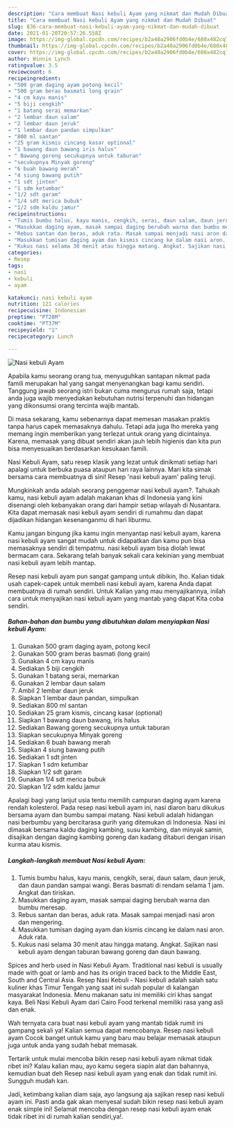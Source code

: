 ```yaml
---
description: "Cara membuat Nasi kebuli Ayam yang nikmat dan Mudah Dibuat"
title: "Cara membuat Nasi kebuli Ayam yang nikmat dan Mudah Dibuat"
slug: 836-cara-membuat-nasi-kebuli-ayam-yang-nikmat-dan-mudah-dibuat
date: 2021-01-20T20:57:26.558Z
image: https://img-global.cpcdn.com/recipes/b2a40a2906fd0b4e/680x482cq70/nasi-kebuli-ayam-foto-resep-utama.jpg
thumbnail: https://img-global.cpcdn.com/recipes/b2a40a2906fd0b4e/680x482cq70/nasi-kebuli-ayam-foto-resep-utama.jpg
cover: https://img-global.cpcdn.com/recipes/b2a40a2906fd0b4e/680x482cq70/nasi-kebuli-ayam-foto-resep-utama.jpg
author: Winnie Lynch
ratingvalue: 3.5
reviewcount: 6
recipeingredient:
- "500 gram daging ayam potong kecil"
- "500 gram beras basmati long grain"
- "4 cm kayu manis"
- "5 biji cengkih"
- "1 batang serai memarkan"
- "2 lembar daun salam"
- "2 lembar daun jeruk"
- "1 lembar daun pandan simpulkan"
- "800 ml santan"
- "25 gram kismis cincang kasar optional"
- "1 bawang daun bawang iris halus"
- " Bawang goreng secukupnya untuk taburan"
- "secukupnya Minyak goreng"
- "6 buah bawang merah"
- "4 siung bawang putih"
- "1 sdt jinten"
- "1 sdm ketumbar"
- "1/2 sdt garam"
- "1/4 sdt merica bubuk"
- "1/2 sdm kaldu jamur"
recipeinstructions:
- "Tumis bumbu halus, kayu manis, cengkih, serai, daun salam, daun jeruk, dan daun pandan sampai wangi. Beras basmati di rendam selama 1 jam. Angkat dan tiriskan."
- "Masukkan daging ayam, masak sampai daging berubah warna dan bumbu meresap."
- "Rebus santan dan beras, aduk rata. Masak sampai menjadi nasi aron dan mengering."
- "Masukkan tumisan daging ayam dan kismis cincang ke dalam nasi aron. Aduk rata."
- "Kukus nasi selama 30 menit atau hingga matang. Angkat. Sajikan nasi kebuli ayam dengan taburan bawang goreng dan daun bawang."
categories:
- Resep
tags:
- nasi
- kebuli
- ayam

katakunci: nasi kebuli ayam 
nutrition: 121 calories
recipecuisine: Indonesian
preptime: "PT28M"
cooktime: "PT37M"
recipeyield: "1"
recipecategory: Lunch

---
```



![Nasi kebuli Ayam](https://img-global.cpcdn.com/recipes/b2a40a2906fd0b4e/680x482cq70/nasi-kebuli-ayam-foto-resep-utama.jpg)

Apabila kamu seorang orang tua, menyuguhkan santapan nikmat pada famili merupakan hal yang sangat menyenangkan bagi kamu sendiri. Tanggung jawab seorang istri bukan cuma mengurus rumah saja, tetapi anda juga wajib menyediakan kebutuhan nutrisi terpenuhi dan hidangan yang dikonsumsi orang tercinta wajib mantab.

Di masa  sekarang, kamu sebenarnya dapat memesan masakan praktis tanpa harus capek memasaknya dahulu. Tetapi ada juga lho mereka yang memang ingin memberikan yang terlezat untuk orang yang dicintainya. Karena, memasak yang dibuat sendiri akan jauh lebih higienis dan kita pun bisa menyesuaikan berdasarkan kesukaan famili. 

Nasi Kebuli Ayam, satu resep klasik yang lezat untuk dinikmati setiap hari apalagi untuk berbuka puasa ataupun hari raya lainnya. Mari kita simak bersama cara membuatnya di sini! Resep &#39;nasi kebuli ayam&#39; paling teruji.

Mungkinkah anda adalah seorang penggemar nasi kebuli ayam?. Tahukah kamu, nasi kebuli ayam adalah makanan khas di Indonesia yang kini disenangi oleh kebanyakan orang dari hampir setiap wilayah di Nusantara. Kita dapat memasak nasi kebuli ayam sendiri di rumahmu dan dapat dijadikan hidangan kesenanganmu di hari liburmu.

Kamu jangan bingung jika kamu ingin menyantap nasi kebuli ayam, karena nasi kebuli ayam sangat mudah untuk didapatkan dan kamu pun bisa memasaknya sendiri di tempatmu. nasi kebuli ayam bisa diolah lewat bermacam cara. Sekarang telah banyak sekali cara kekinian yang membuat nasi kebuli ayam lebih mantap.

Resep nasi kebuli ayam pun sangat gampang untuk dibikin, lho. Kalian tidak usah capek-capek untuk membeli nasi kebuli ayam, karena Anda dapat membuatnya di rumah sendiri. Untuk Kalian yang mau menyajikannya, inilah cara untuk menyajikan nasi kebuli ayam yang mantab yang dapat Kita coba sendiri.

<!--inarticleads1-->

##### Bahan-bahan dan bumbu yang dibutuhkan dalam menyiapkan Nasi kebuli Ayam:

1. Gunakan 500 gram daging ayam, potong kecil
1. Gunakan 500 gram beras basmati (long grain)
1. Gunakan 4 cm kayu manis
1. Sediakan 5 biji cengkih
1. Gunakan 1 batang serai, memarkan
1. Gunakan 2 lembar daun salam
1. Ambil 2 lembar daun jeruk
1. Siapkan 1 lembar daun pandan, simpulkan
1. Sediakan 800 ml santan
1. Sediakan 25 gram kismis, cincang kasar (optional)
1. Siapkan 1 bawang daun bawang, iris halus
1. Sediakan  Bawang goreng secukupnya untuk taburan
1. Siapkan secukupnya Minyak goreng
1. Sediakan 6 buah bawang merah
1. Siapkan 4 siung bawang putih
1. Sediakan 1 sdt jinten
1. Siapkan 1 sdm ketumbar
1. Siapkan 1/2 sdt garam
1. Gunakan 1/4 sdt merica bubuk
1. Siapkan 1/2 sdm kaldu jamur


Apalagi bagi yang lanjut usia tentu memilih campuran daging ayam karena rendah kolesterol. Pada resep nasi kebuli ayam ini, nasi diaron baru dikukus bersama ayam dan bumbu sampai matang. Nasi kebuli adalah hidangan nasi berbumbu yang bercitarasa gurih yang ditemukan di Indonesia. Nasi ini dimasak bersama kaldu daging kambing, susu kambing, dan minyak samin, disajikan dengan daging kambing goreng dan kadang ditaburi dengan irisan kurma atau kismis. 

<!--inarticleads2-->

##### Langkah-langkah membuat Nasi kebuli Ayam:

1. Tumis bumbu halus, kayu manis, cengkih, serai, daun salam, daun jeruk, dan daun pandan sampai wangi. Beras basmati di rendam selama 1 jam. Angkat dan tiriskan.
1. Masukkan daging ayam, masak sampai daging berubah warna dan bumbu meresap.
1. Rebus santan dan beras, aduk rata. Masak sampai menjadi nasi aron dan mengering.
1. Masukkan tumisan daging ayam dan kismis cincang ke dalam nasi aron. Aduk rata.
1. Kukus nasi selama 30 menit atau hingga matang. Angkat. Sajikan nasi kebuli ayam dengan taburan bawang goreng dan daun bawang.


Spices and herb used in Nasi Kebuli Ayam. Traditional nasi kebuli is usually made with goat or lamb and has its origin traced back to the Middle East, South and Central Asia. Resep Nasi Kebuli - Nasi kebuli adalah salah satu kuliner khas Timur Tengah yang saat ini sudah popular di kalangan masyarakat Indonesia. Menu makanan satu ini memiliki ciri khas sangat kaya. Beli Nasi Kebuli Ayam dari Cairo Food terkenal memiliki rasa yang asli dan enak. 

Wah ternyata cara buat nasi kebuli ayam yang mantab tidak rumit ini gampang sekali ya! Kalian semua dapat mencobanya. Resep nasi kebuli ayam Cocok banget untuk kamu yang baru mau belajar memasak ataupun juga untuk anda yang sudah hebat memasak.

Tertarik untuk mulai mencoba bikin resep nasi kebuli ayam nikmat tidak ribet ini? Kalau kalian mau, ayo kamu segera siapin alat dan bahannya, kemudian buat deh Resep nasi kebuli ayam yang enak dan tidak rumit ini. Sungguh mudah kan. 

Jadi, ketimbang kalian diam saja, ayo langsung aja sajikan resep nasi kebuli ayam ini. Pasti anda gak akan menyesal sudah bikin resep nasi kebuli ayam enak simple ini! Selamat mencoba dengan resep nasi kebuli ayam enak tidak ribet ini di rumah kalian sendiri,ya!.

